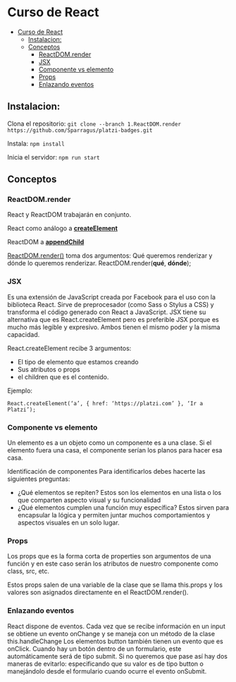 # Curso de React
- [Curso de React](#curso-de-react)
  - [Instalacion:](#instalacion)
  - [Conceptos](#conceptos)
    - [ReactDOM.render](#reactdomrender)
    - [JSX](#jsx)
    - [Componente vs elemento](#componente-vs-elemento)
    - [Props](#props)
    - [Enlazando eventos](#enlazando-eventos)


## Instalacion:

Clona el repositorio:
`git clone --branch 1.ReactDOM.render https://github.com/Sparragus/platzi-badges.git`

Instala:
`npm install`

Inicia el servidor:
`npm run start`


## Conceptos

### ReactDOM.render
React y ReactDOM trabajarán en conjunto.

React como análogo a **[createElement](https://developer.mozilla.org/es/docs/Web/API/Document/createElement)**

ReactDOM a **[appendChild](https://developer.mozilla.org/es/docs/Web/API/Node/appendChild)**

[ReactDOM.render()](https://es.reactjs.org/docs/react-dom.html) toma dos argumentos: Qué queremos renderizar y dónde lo queremos renderizar. ReactDOM.render(__qué__, __dónde__);

### JSX
Es una extensión de JavaScript creada por Facebook para el uso con la biblioteca React. Sirve de preprocesador (como Sass o Stylus a CSS) y transforma el código generado con React a JavaScript.
JSX tiene su alternativa que es React.createElement pero es preferible JSX porque es mucho más legible y expresivo. Ambos tienen el mismo poder y la misma capacidad.

React.createElement recibe 3 argumentos:

- El tipo de elemento que estamos creando
- Sus atributos o props
- el children que es el contenido.

Ejemplo:

`React.createElement(‘a’, { href: ‘https://platzi.com’ }, ‘Ir a Platzi’);`

### Componente vs elemento
Un elemento es a un objeto como un componente es a una clase. Si el elemento fuera una casa, el componente serían los planos para hacer esa casa.

Identificación de componentes
Para identificarlos debes hacerte las siguientes preguntas:

- ¿Qué elementos se repiten? Estos son los elementos en una lista o los que comparten aspecto visual y su funcionalidad
- ¿Qué elementos cumplen una función muy específica? Estos sirven para encapsular la lógica y permiten juntar muchos comportamientos y aspectos visuales en un solo lugar.


### Props
Los props que es la forma corta de properties son argumentos de una función y en este caso serán los atributos de nuestro componente como class, src, etc.

Estos props salen de una variable de la clase que se llama this.props y los valores son asignados directamente en el ReactDOM.render().

### Enlazando eventos
React dispone de eventos. Cada vez que se recibe información en un input se obtiene un evento onChange y se maneja con un método de la clase this.handleChange
Los elementos button también tienen un evento que es onClick.
Cuando hay un botón dentro de un formulario, este automáticamente será de tipo submit. Si no queremos que pase así hay dos maneras de evitarlo: especificando que su valor es de tipo button o manejándolo desde el formulario cuando ocurre el evento onSubmit.

